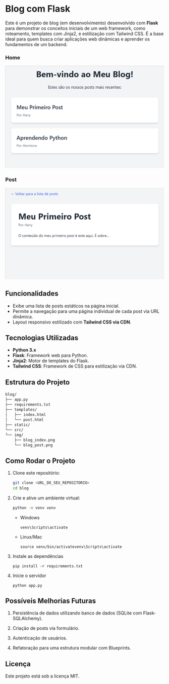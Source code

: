 # Blog com Flask

Este é um projeto de blog (em desenvolvimento) desenvolvido com **Flask** para demonstrar os conceitos iniciais de um web framework, como roteamento, templates com Jinja2, e estilização com Tailwind CSS. É a base ideal para quem busca criar aplicações web dinâmicas e aprender os fundamentos de um backend.

### Home
![Descrição da imagem](src/img/blog_index.png)

### Post
![Descrição da imagem](src/img/blog_post.png)

## Funcionalidades

- Exibe uma lista de posts estáticos na página inicial.
- Permite a navegação para uma página individual de cada post via URL dinâmica.
- Layout responsivo estilizado com **Tailwind CSS via CDN**.

## Tecnologias Utilizadas

- **Python 3.x**
- **Flask**: Framework web para Python.
- **Jinja2**: Motor de templates do Flask.
- **Tailwind CSS**: Framework de CSS para estilização via CDN.

## Estrutura do Projeto
```
blog/
├── app.py
├── requirements.txt
├── templates/
│   ├── index.html
│   └── post.html
├── static/
└── src/
└── img/
    ├── blog_index.png
    └── blog_post.png
```

## Como Rodar o Projeto

1. Clone este repositório:
   ```bash
   git clone <URL_DO_SEU_REPOSITORIO>
   cd blog
   ```
   
2. Crie e ative um ambiente virtual:
   ```bash
   python -m venv venv
   ```
   - Windows
        ```
        venv\Scripts\activate
        ```

   - Linux/Mac
        ```
        source venv/bin/activatevenv\Scripts\activate
        ```

3. Instale as dependências
    ```
    pip install -r requirements.txt
    ```

4. Inicie o servidor
    ```
    python app.py
    ```

## Possíveis Melhorias Futuras
1. Persistência de dados utilizando banco de dados (SQLite com Flask-SQLAlchemy).

2. Criação de posts via formulário.

3. Autenticação de usuários.

4. Refatoração para uma estrutura modular com Blueprints.

## Licença
Este projeto está sob a licença MIT.

